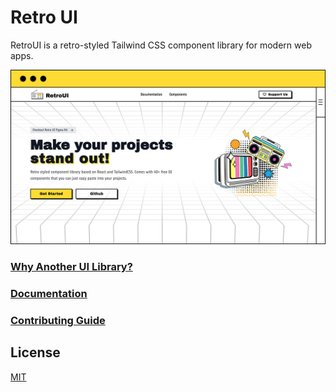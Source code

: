 # Retro UI

RetroUI is a retro-styled Tailwind CSS component library for modern web apps.

![RetroUI banner](./public/banner.png)

### [Why Another UI Library?](https://www.youtube.com/watch?v=7goHwy6k3gU)

### [Documentation](https://retroui.dev/docs)

### [Contributing Guide](./CONTRIBUTING.md)

## License

[MIT](./LICENCE.md)
